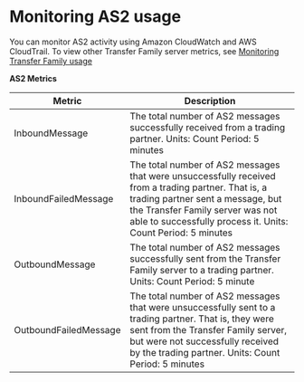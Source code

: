 # Monitoring AS2 usage<a name="as2-monitoring"></a>

You can monitor AS2 activity using Amazon CloudWatch and AWS CloudTrail\. To view other Transfer Family server metrics, see [Monitoring Transfer Family usage](monitoring.md)


**AS2 Metrics**  

| Metric | Description | 
| --- | --- | 
| InboundMessage |  The total number of AS2 messages successfully received from a trading partner\. Units: Count Period: 5 minutes  | 
| InboundFailedMessage |  The total number of AS2 messages that were unsuccessfully received from a trading partner\. That is, a trading partner sent a message, but the Transfer Family server was not able to successfully process it\. Units: Count Period: 5 minutes  | 
| OutboundMessage |  The total number of AS2 messages successfully sent from the Transfer Family server to a trading partner\. Units: Count Period: 5 minute  | 
| OutboundFailedMessage |  The total number of AS2 messages that were unsuccessfully sent to a trading partner\. That is, they were sent from the Transfer Family server, but were not successfully received by the trading partner\. Units: Count Period: 5 minutes  | 